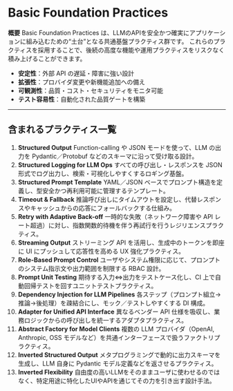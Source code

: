 # Basic Foundation Practices

**概要**
Basic Foundation Practices は、LLMのAPIを安全かつ確実にアプリケーションに組み込むための“土台”となる共通基盤プラクティス群です。
これらのプラクティスを採用することで、後続の高度な機能や運用プラクティスをリスクなく積み上げることができます。

- **安定性**：外部 API の遅延・障害に強い設計
- **拡張性**：プロバイダ変更や新機能追加への備え
- **可観測性**：品質・コスト・セキュリティをモニタ可能
- **テスト容易性**：自動化された品質ゲートを構築

---

## 含まれるプラクティス一覧

1. **Structured Output**
   Function-calling や JSON モードを使って、LLM の出力を Pydantic／Protobuf などのスキーマに沿って受け取る設計。
2. **Structured Logging for LLM Ops**
   すべての呼び出し・レスポンスを JSON 形式でログ出力し、検索・可視化しやすくするロギング基盤。
3. **Structured Prompt Template**
   YAML／JSON ベースでプロンプト構造を定義し、型安全かつ再利用可能に管理するテンプレート。
4. **Timeout & Fallback**
   推論呼び出しにタイムアウトを設定し、代替レスポンスやキャッシュからの応答にフォールバックする仕組み。
5. **Retry with Adaptive Back-off**
   一時的な失敗（ネットワーク障害や API レート超過）に対し、指数関数的待機を伴う再試行を行うレジリエンスプラクティス。
6. **Streaming Output**
    ストリーミング API を活用し、生成中のトークンを即座に UI にプッシュして応答性を高める UX 強化プラクティス。
7. **Role-Based Prompt Control**
    ユーザやシステム権限に応じて、プロンプトのシステム指示文や出力範囲を制限する RBAC 設計。
8. **Prompt Unit Testing**
    期待する入力⇔出力をテストケース化し、CI 上で自動回帰テストを回すユニットテストプラクティス。
9. **Dependency Injection for LLM Pipelines**
   各ステップ（プロンプト組立→推論→後処理）を疎結合にし、モック／テストしやすくする DI 構成。
10. **Adapter for Unified API Interface**
   異なるベンダー API 仕様を吸収し、業務ロジックからの呼び出しを統一するアダプタプラクティス。
11. **Abstract Factory for Model Clients**
   複数の LLM プロバイダ（OpenAI, Anthropic, OSS モデルなど）を共通インターフェースで扱うファクトリプラクティス。
12. **Inverted Structured Output**
   メタプログラミングで動的に出力スキーマを生成し、LLM 自身に Pydantic モデル定義などを返させるプラクティス。
13. **Inverted Flexibility**
   自由度の高いLLMをそのままユーザに使わせるのではなく、特定用途に特化したUIやAPIを通じてその力を引き出す設計手法。